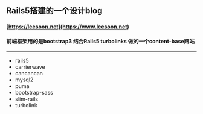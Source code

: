 ## Rails5搭建的一个设计blog
#### [https://leesoon.net](https://www.leesoon.net)
#### 前端框架用的是bootstrap3 结合Rails5 turbolinks 做的一个content-base网站 
---- 
+ rails5
+ carrierwave
+ cancancan
+ mysql2
+ puma
+ bootstrap-sass
+ slim-rails
+ turbolink

